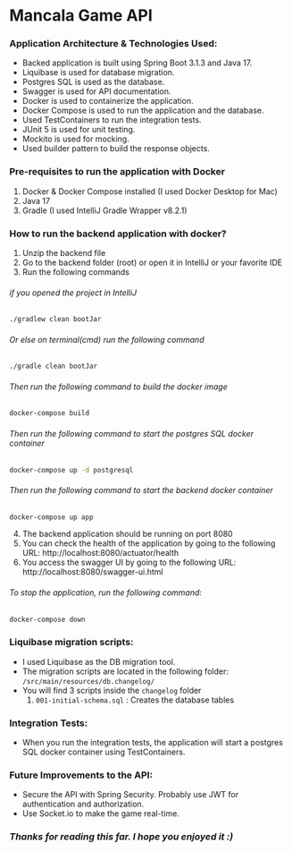 # Mancala Game API

### Application Architecture & Technologies Used:
* Backed application is built using Spring Boot 3.1.3 and Java 17.
* Liquibase is used for database migration.
* Postgres SQL is used as the database.
* Swagger is used for API documentation.
* Docker is used to containerize the application.
* Docker Compose is used to run the application and the database.
* Used TestContainers to run the integration tests.
* JUnit 5 is used for unit testing.
* Mockito is used for mocking.
* Used builder pattern to build the response objects.


### Pre-requisites to run the application with Docker
1. Docker & Docker Compose installed (I used Docker Desktop for Mac)
2. Java 17 
3. Gradle (I used IntelliJ Gradle Wrapper v8.2.1)
### How to run the backend application with docker?
1. Unzip the backend file
2. Go to the backend folder (root) or open it in IntelliJ or your favorite IDE
3. Run the following commands

###### if you opened the project in IntelliJ
```bash
./gradlew clean bootJar 
```
###### Or else on terminal(cmd) run the following command
```bash
./gradle clean bootJar 
```

###### Then run the following command to build the docker image
```bash
docker-compose build
```
###### Then run the following command to start the postgres SQL docker container
```bash
docker-compose up -d postgresql
```
###### Then run the following command to start the backend  docker container
```bash
docker-compose up app
```
4. The backend application should be running on port 8080
5. You can check the health of the application by going to the following URL: http://localhost:8080/actuator/health
6. You access the swagger UI by going to the following URL: http://localhost:8080/swagger-ui.html



###### To stop the application, run the following command:
```bash
docker-compose down
```

### Liquibase migration scripts:
* I used Liquibase as the DB migration tool.
* The migration scripts are located in the following folder: `/src/main/resources/db.changelog/`
* You will find 3 scripts inside the `changelog` folder
  1. `001-initial-schema.sql` : Creates the database tables

### Integration Tests:
* When you run the integration tests, the application will start a postgres SQL docker container using TestContainers.



### Future Improvements to the API:
* Secure the API with Spring Security. Probably use JWT for authentication and authorization.
* Use Socket.io to make the game real-time.



### _Thanks for reading this far. I hope you enjoyed it :)_
